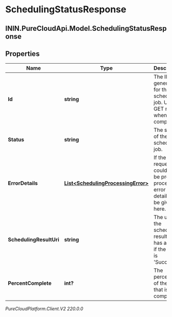 # SchedulingStatusResponse

## ININ.PureCloudApi.Model.SchedulingStatusResponse

## Properties

|Name | Type | Description | Notes|
|------------ | ------------- | ------------- | -------------|
| **Id** | **string** | The ID generated for the scheduling job.  Use to GET result when job is completed. | [optional] |
| **Status** | **string** | The status of the scheduling job. | [optional] |
| **ErrorDetails** | [**List&lt;SchedulingProcessingError&gt;**](SchedulingProcessingError) | If the request could not be properly processed, error details will be given here. | [optional] |
| **SchedulingResultUri** | **string** | The uri of the scheduling result. It has a value if the status is &#39;Success&#39;. | [optional] |
| **PercentComplete** | **int?** | The percentage of the job that is complete. | [optional] |



_PureCloudPlatform.Client.V2 220.0.0_
